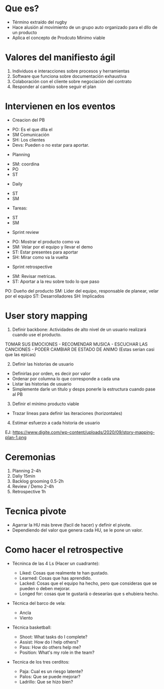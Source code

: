 # Que es?

- Término extraído del rugby
- Hace alusión al movimiento de un grupo auto organizado para el dllo de un producto
- Aplica el concepto de Prodcuto Minimo viable

# Valores del manifiesto ágil

1. Individuos e interacciones sobre procesos y herramientas
2. Software que funciona sobre documentación exhaustiva
3. Colaboración con el cliente sobre negociación del contrato
4. Responder al cambio sobre seguir el plan


# Intervienen en los eventos

* Creacion del PB
- PO: Es el que dlla el 
- SM Comunicación
- SH: Los clientes
- Devs: Pueden o no estar para aportar.

* Planning
- SM: coordina
- PO
- ST

* Daily
- ST
- SM

* Tareas:
- ST
- SM

* Sprint review
- PO: Mostrar el producto como va
- SM: Velar por el equipo y llevar el demo
- ST: Estar presentes para aportar
- SH: Mirar como va la vuelta

* Sprint retrospective
- SM: Revisar metricas.
- ST: Aportar a la reu sobre todo lo que paso

PO: Dueño del producto
SM: Lider del equipo, responsable de planear, velar por el equipo
ST: Desarrolladores 
SH: Implicados

# User story mapping

1. Definir backbone: Actividades de alto nivel de un usuario realizará cuando use el producto.

TOMAR SUS EMOCIONES - RECOMENDAR MUSICA - ESCUCHAR LAS CANCIONES - PODER CAMBIAR DE ESTADO DE ANIMO 
(Estas serían casi que las epicas)

2. Definir las historias de usuario
- Definirlas por orden, es decir por valor
- Ordenar por columna lo que corresponde a cada una
- Listar las historias de usuario
- Simplemente darle un titulo y desps ponerle la estructura cuando pase al PB

3. Definir el mínimo producto viable
- Trazar lineas para definir las iteraciones (horizontales)

4. Estimar esfuerzo a cada historia de usuario

EJ: https://www.digite.com/wp-content/uploads/2020/09/story-mapping-plan-1.png

# Ceremonias

1. Planning 2-4h
2. Daliy 15min
3. Backlog grooming 0.5-2h
4. Review / Demo 2-4h
5. Retrospective 1h

# Tecnica pivote

- Agarrar la HU más breve (facil de hacer) y definir el pivote.
- Dependiendo del valor que genera cada HU, se le pone un valor.


# Como hacer el retrospective

- Técninca de las 4 Ls (Hacer un cuadrante):
    - Liked: Cosas que realmente te han gustado.
    - Learned: Cosas que has aprendido.
    - Lacked: Cosas que el equipo ha hecho, pero que consideras que se pueden o deben mejorar.
    - Longed for: cosas que te gustaríá o desearías que s ehubiera hecho.

- Técnica del barco de vela:
    - Ancla
    - Viento

- Técnica basketball:
    - Shoot: What tasks do I complete?
    - Assist: How do I help others?
    - Pass: How do others help me?
    - Position: What's my role in the team?

- Tecnica de los tres cerditos:
    - Paja: Cual es un riesgo latente?
    - Palos: Que se puede mejorar?
    - Ladrillo: Que se hizo bien?

